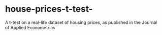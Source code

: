 # house-prices-t-test-
A t-test on a real-life dataset of housing prices, as published in the Journal of Applied Econometrics
